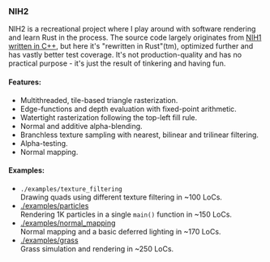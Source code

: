 ### NIH2

NIH2 is a recreational project where I play around with software rendering and learn Rust in the process.
The source code largely originates from [NIH1 written in C++](https://github.com/mikekazakov/nih),
but here it's "rewritten in Rust"(tm), optimized further and has vastly better test coverage.
It's not production-quality and has no practical purpose - it's just the result of tinkering and having fun.

#### Features:

- Multithreaded, tile-based triangle rasterization.
- Edge-functions and depth evaluation with fixed-point arithmetic.
- Watertight rasterization following the top-left fill rule.
- Normal and additive alpha-blending.
- Branchless texture sampling with nearest, bilinear and trilinear filtering.
- Alpha-testing.
- Normal mapping.

#### Examples:

- `./examples/texture_filtering`  
  Drawing quads using different texture filtering in ~100 LoCs.
- [./examples/particles](https://github.com/mikekazakov/nih2/tree/main/examples/particles)  
  Rendering 1K particles in a single `main()` function in ~150 LoCs.
- [./examples/normal_mapping](https://github.com/mikekazakov/nih2/tree/main/examples/normal_mapping)  
  Normal mapping and a basic deferred lighting in ~170 LoCs.
- [./examples/grass](https://github.com/mikekazakov/nih2/tree/main/examples/grass)  
  Grass simulation and rendering in ~250 LoCs.
